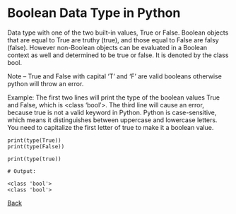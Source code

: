 # Boolean Data Type in Python
Data type with one of the two built-in values, True or False. Boolean objects that are equal to True are truthy (true), and those equal to False are falsy (false). However non-Boolean objects can be evaluated in a Boolean context as well and determined to be true or false. It is denoted by the class bool. 

Note – True and False with capital ‘T’ and ‘F’ are valid booleans otherwise python will throw an error. 

Example: The first two lines will print the type of the boolean values True and False, which is <class ‘bool’>. The third line will cause an error, because true is not a valid keyword in Python. Python is case-sensitive, which means it distinguishes between uppercase and lowercase letters. You need to capitalize the first letter of true to make it a boolean value.

```
print(type(True)) 
print(type(False)) 

print(type(true)) 

# Output:

<class 'bool'>
<class 'bool'>
```

[Back](./README.md)
